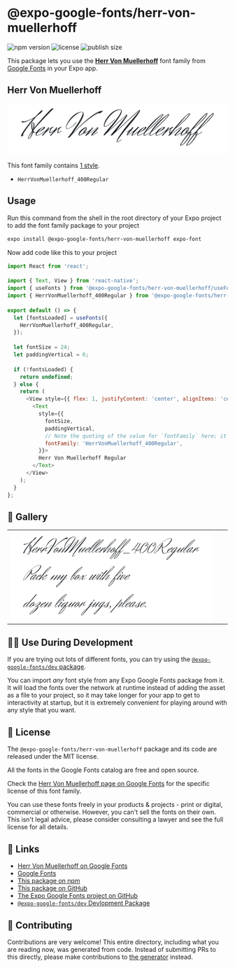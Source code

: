 # @expo-google-fonts/herr-von-muellerhoff

![npm version](https://flat.badgen.net/npm/v/@expo-google-fonts/herr-von-muellerhoff)
![license](https://flat.badgen.net/github/license/expo/google-fonts)
![publish size](https://flat.badgen.net/packagephobia/install/@expo-google-fonts/herr-von-muellerhoff)

This package lets you use the [**Herr Von Muellerhoff**](https://fonts.google.com/specimen/Herr+Von+Muellerhoff) font family from [Google Fonts](https://fonts.google.com/) in your Expo app.

## Herr Von Muellerhoff

![Herr Von Muellerhoff](./font-family.png)

This font family contains [1 style](#-gallery).

- `HerrVonMuellerhoff_400Regular`

## Usage

Run this command from the shell in the root directory of your Expo project to add the font family package to your project
```sh
expo install @expo-google-fonts/herr-von-muellerhoff expo-font
```

Now add code like this to your project
```js
import React from 'react';

import { Text, View } from 'react-native';
import { useFonts } from '@expo-google-fonts/herr-von-muellerhoff/useFonts';
import { HerrVonMuellerhoff_400Regular } from '@expo-google-fonts/herr-von-muellerhoff/400Regular';

export default () => {
  let [fontsLoaded] = useFonts({
    HerrVonMuellerhoff_400Regular,
  });

  let fontSize = 24;
  let paddingVertical = 6;

  if (!fontsLoaded) {
    return undefined;
  } else {
    return (
      <View style={{ flex: 1, justifyContent: 'center', alignItems: 'center' }}>
        <Text
          style={{
            fontSize,
            paddingVertical,
            // Note the quoting of the value for `fontFamily` here; it expects a string!
            fontFamily: 'HerrVonMuellerhoff_400Regular',
          }}>
          Herr Von Muellerhoff Regular
        </Text>
      </View>
    );
  }
};

```

## 🔡 Gallery


||||
|-|-|-|
|![HerrVonMuellerhoff_400Regular](.//400Regular/HerrVonMuellerhoff_400Regular.ttf.png)||||


## 👩‍💻 Use During Development

If you are trying out lots of different fonts, you can try using the [`@expo-google-fonts/dev` package](https://github.com/freeboub/google-fonts/tree/master/font-packages/dev#readme).

You can import *any* font style from any Expo Google Fonts package from it. It will load the fonts
over the network at runtime instead of adding the asset as a file to your project, so it may take longer
for your app to get to interactivity at startup, but it is extremely convenient
for playing around with any style that you want.

## 📖 License

The `@expo-google-fonts/herr-von-muellerhoff` package and its code are released under the MIT license.

All the fonts in the Google Fonts catalog are free and open source.

Check the [Herr Von Muellerhoff page on Google Fonts](https://fonts.google.com/specimen/Herr+Von+Muellerhoff) for the specific license of this font family.

You can use these fonts freely in your products & projects - print or digital, commercial or otherwise. However, you can't sell the fonts on their own. This isn't legal advice, please consider consulting a lawyer and see the full license for all details.

## 🔗 Links

- [Herr Von Muellerhoff on Google Fonts](https://fonts.google.com/specimen/Herr+Von+Muellerhoff)
- [Google Fonts](https://fonts.google.com/)
- [This package on npm](https://www.npmjs.com/package/@expo-google-fonts/herr-von-muellerhoff)
- [This package on GitHub](https://github.com/freeboub/google-fonts/tree/master/font-packages/herr-von-muellerhoff)
- [The Expo Google Fonts project on GitHub](https://github.com/freeboub/google-fonts)
- [`@expo-google-fonts/dev` Devlopment Package](https://github.com/freeboub/google-fonts/tree/master/font-packages/dev)

## 🤝 Contributing

Contributions are very welcome! This entire directory, including what you are reading now, was generated from code. Instead of submitting PRs to this directly, please make contributions to [the generator](https://github.com/freeboub/google-fonts/tree/master/packages/generator) instead.
